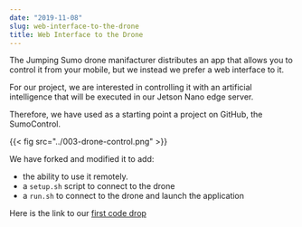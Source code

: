 ```yaml
---
date: "2019-11-08"
slug: web-interface-to-the-drone
title: Web Interface to the Drone
---
```


The Jumping Sumo drone manifacturer distributes an app that allows you to control it from your mobile, but we instead we prefer a web interface to it.

For our project, we are interested in controlling it with an artificial intelligence that will be executed in our Jetson Nano edge server.

Therefore, we have used as a starting point a project on GitHub, the SumoControl.

{{< fig src="../003-drone-control.png" >}}

We have forked and modified it to add:

- the ability to use it remotely.
- a `setup.sh` script to connect to the drone
- a `run.sh` to connect to the drone and launch the application 

Here is the link to our [first code drop](https://github.com/neuronix-cloud/SumoControl)
